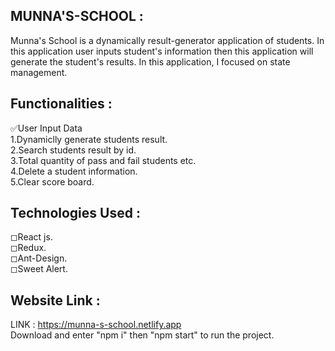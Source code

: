 ## MUNNA'S-SCHOOL : 
Munna's School is a dynamically result-generator application of students. In this application user inputs student's information then this application will generate the student's results. In this application, I focused on state management.


## Functionalities :

✅User Input Data <br />
1.Dynamiclly generate students result.<br />
2.Search students result by id.<br />
3.Total quantity of pass and fail students etc.<br />
4.Delete a student information.<br />
5.Clear score board.

## Technologies Used :
◻React js.<br />
◻Redux.<br />
◻Ant-Design.<br />
◻Sweet Alert.

## Website Link :
LINK : https://munna-s-school.netlify.app
<br>
Download and enter "npm i" then "npm start" to run the project.
